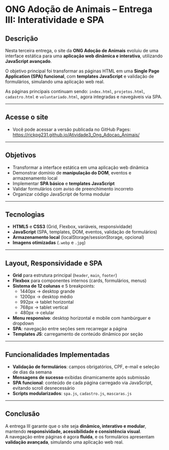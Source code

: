 # ONG Adoção de Animais – Entrega III: Interatividade e SPA

## Descrição
Nesta terceira entrega, o site da **ONG Adoção de Animais** evoluiu de uma interface estática para uma **aplicação web dinâmica e interativa**, utilizando **JavaScript avançado**.  

O objetivo principal foi transformar as páginas HTML em uma **Single Page Application (SPA) funcional**, com **templates JavaScript** e validação de formulários, simulando uma aplicação web real.

As páginas principais continuam sendo: `index.html`, `projetos.html`, `cadastro.html` e `voluntariado.html`, agora integradas e navegáveis via SPA.

---

## Acesse o site
- Você pode acessar a versão publicada no GitHub Pages:  
  https://rickpg231.github.io/Atividade3_Ong_Adocao_Animais/

---

## Objetivos
- Transformar a interface estática em uma aplicação web dinâmica  
- Demonstrar domínio de **manipulação do DOM**, eventos e armazenamento local  
- Implementar **SPA básico** e **templates JavaScript**  
- Validar formulários com aviso de preenchimento incorreto  
- Organizar código JavaScript de forma modular  

---

## Tecnologias
- **HTML5** e **CSS3** (Grid, Flexbox, variáveis, responsividade)  
- **JavaScript** (SPA, templates, DOM, eventos, validação de formulários)  
- **Armazenamento local** (localStorage/sessionStorage, opcional)  
- **Imagens otimizadas** (`.webp` e `.jpg`)  

---

## Layout, Responsividade e SPA
- **Grid** para estrutura principal (`header`, `main`, `footer`)  
- **Flexbox** para componentes internos (cards, formulários, menus)  
- **Sistema de 12 colunas** e 5 breakpoints:  
  - 1440px → desktop grande  
  - 1200px → desktop médio  
  - 992px  → tablet horizontal  
  - 768px  → tablet vertical  
  - 480px  → celular  
- **Menu responsivo**: desktop horizontal e mobile com hambúrguer e dropdown  
- **SPA**: navegação entre seções sem recarregar a página  
- **Templates JS**: carregamento de conteúdo dinâmico por seção  

---

## Funcionalidades Implementadas
- **Validação de formulários**: campos obrigatórios, CPF, e-mail e seleção de dias da semana  
- **Mensagens de sucesso** exibidas dinamicamente após submissão  
- **SPA funcional**: conteúdo de cada página carregado via JavaScript, evitando scroll desnecessário  
- **Scripts modularizados**: `spa.js`, `cadastro.js`, `mascaras.js`  

---

## Conclusão
A entrega III garante que o site seja **dinâmico, interativo e modular**, mantendo **responsividade, acessibilidade e consistência visual**.  
A navegação entre páginas é agora **fluida**, e os formulários apresentam **validação avançada**, simulando uma aplicação web real.

